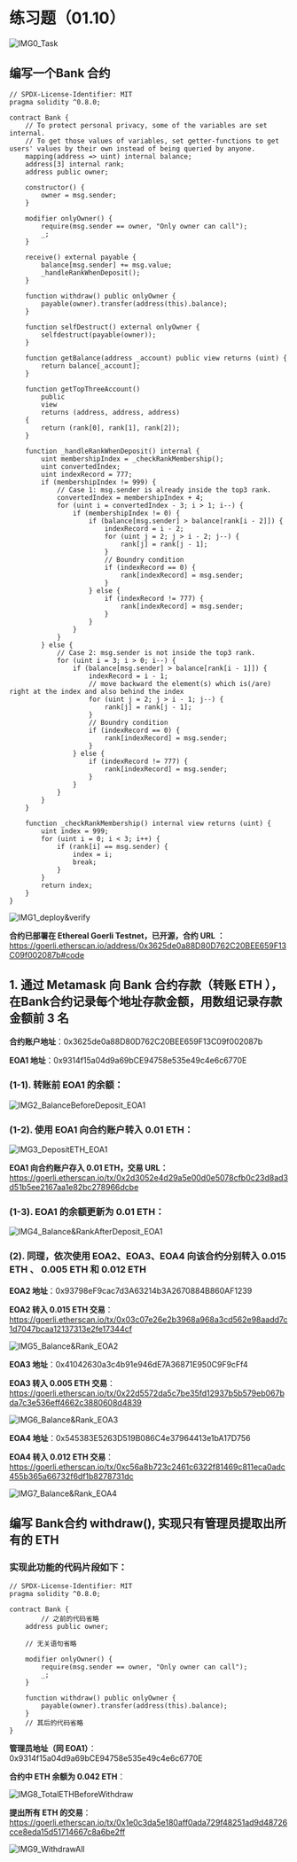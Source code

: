 # 练习题（01.10）

![IMG0_Task](./images/IMG0_Task.png)

## 编写⼀个Bank 合约

```solidity
// SPDX-License-Identifier: MIT
pragma solidity ^0.8.0;

contract Bank {
    // To protect personal privacy, some of the variables are set internal.
    // To get those values of variables, set getter-functions to get users' values by their own instead of being queried by anyone.
    mapping(address => uint) internal balance;
    address[3] internal rank;
    address public owner;

    constructor() {
        owner = msg.sender;
    }

    modifier onlyOwner() {
        require(msg.sender == owner, "Only owner can call");
        _;
    }

    receive() external payable {
        balance[msg.sender] += msg.value;
        _handleRankWhenDeposit();
    }

    function withdraw() public onlyOwner {
        payable(owner).transfer(address(this).balance);
    }

    function selfDestruct() external onlyOwner {
        selfdestruct(payable(owner));
    }

    function getBalance(address _account) public view returns (uint) {
        return balance[_account];
    }

    function getTopThreeAccount()
        public
        view
        returns (address, address, address)
    {
        return (rank[0], rank[1], rank[2]);
    }

    function _handleRankWhenDeposit() internal {
        uint membershipIndex = _checkRankMembership();
        uint convertedIndex;
        uint indexRecord = 777;
        if (membershipIndex != 999) {
            // Case 1: msg.sender is already inside the top3 rank.
            convertedIndex = membershipIndex + 4;
            for (uint i = convertedIndex - 3; i > 1; i--) {
                if (membershipIndex != 0) {
                    if (balance[msg.sender] > balance[rank[i - 2]]) {
                        indexRecord = i - 2;
                        for (uint j = 2; j > i - 2; j--) {
                            rank[j] = rank[j - 1];
                        }
                        // Boundry condition
                        if (indexRecord == 0) {
                            rank[indexRecord] = msg.sender;
                        }
                    } else {
                        if (indexRecord != 777) {
                            rank[indexRecord] = msg.sender;
                        }
                    }
                }
            }
        } else {
            // Case 2: msg.sender is not inside the top3 rank.
            for (uint i = 3; i > 0; i--) {
                if (balance[msg.sender] > balance[rank[i - 1]]) {
                    indexRecord = i - 1;
                    // move backward the element(s) which is(/are) right at the index and also behind the index
                    for (uint j = 2; j > i - 1; j--) {
                        rank[j] = rank[j - 1];
                    }
                    // Boundry condition
                    if (indexRecord == 0) {
                        rank[indexRecord] = msg.sender;
                    }
                } else {
                    if (indexRecord != 777) {
                        rank[indexRecord] = msg.sender;
                    }
                }
            }
        }
    }

    function _checkRankMembership() internal view returns (uint) {
        uint index = 999;
        for (uint i = 0; i < 3; i++) {
            if (rank[i] == msg.sender) {
                index = i;
                break;
            }
        }
        return index;
    }
}
```

![IMG1_deploy&verify](./images/IMG1_deploy&verify.png)

**合约已部署在 Ethereal Goerli Testnet，已开源，合约 URL ：**
https://goerli.etherscan.io/address/0x3625de0a88D80D762C20BEE659F13C09f002087b#code

## 1. 通过 Metamask 向 Bank 合约存款（转账 ETH ），在Bank合约记录每个地址存款⾦额，⽤数组记录存款⾦额前 3 名

**合约账户地址**：0x3625de0a88D80D762C20BEE659F13C09f002087b

**EOA1 地址**：0x9314f15a04d9a69bCE94758e535e49c4e6c6770E

### (1-1). 转账前 EOA1 的余额：

![IMG2_BalanceBeforeDeposit_EOA1](./images/IMG2_BalanceBeforeDeposit_EOA1.png)

### (1-2). 使用 EOA1 向合约账户转入 0.01 ETH：

![IMG3_DepositETH_EOA1](./images/IMG3_DepositETH_EOA1.png)

**EOA1 向合约账户存入 0.01 ETH，交易 URL：**
https://goerli.etherscan.io/tx/0x2d3052e4d29a5e00d0e5078cfb0c23d8ad3d51b5ee2167aa1e82bc278966dcbe

### (1-3). EOA1 的余额更新为 0.01 ETH：

![IMG4_Balance&RankAfterDeposit_EOA1](./images/IMG4_Balance&RankAfterDeposit_EOA1.png)

### (2). 同理，依次使用 EOA2、EOA3、EOA4 向该合约分别转入 0.015 ETH 、 0.005 ETH 和 0.012 ETH

**EOA2 地址**：0x93798eF9cac7d3A63214b3A2670884B860AF1239

**EOA2 转入 0.015 ETH 交易**：
https://goerli.etherscan.io/tx/0x03c07e26e2b3968a968a3cd562e98aadd7c1d7047bcaa12137313e2fe17344cf

![IMG5_Balance&Rank_EOA2](./images/IMG5_Balance&Rank_EOA2.png)

**EOA3 地址**：0x41042630a3c4b91e946dE7A36871E950C9F9cFf4

**EOA3 转入 0.005 ETH 交易**：
https://goerli.etherscan.io/tx/0x22d5572da5c7be35fd12937b5b579eb067bda7c3e536eff4662c3880608d4839

![IMG6_Balance&Rank_EOA3](./images/IMG6_Balance&Rank_EOA3.png)

**EOA4 地址**：0x545383E5263D519B086C4e37964413e1bA17D756

**EOA4 转入 0.012 ETH 交易**：
https://goerli.etherscan.io/tx/0xc56a8b723c2461c6322f81469c811eca0adc455b365a66732f6df1b8278731dc

![IMG7_Balance&Rank_EOA4](./images/IMG7_Balance&Rank_EOA4.png)

## 编写 Bank合约 withdraw(), 实现只有管理员提取出所有的 ETH

### 实现此功能的代码片段如下：

```
// SPDX-License-Identifier: MIT
pragma solidity ^0.8.0;

contract Bank {
		// 之前的代码省略
    address public owner;
    
    // 无关语句省略

    modifier onlyOwner() {
        require(msg.sender == owner, "Only owner can call");
        _;
    }

    function withdraw() public onlyOwner {
        payable(owner).transfer(address(this).balance);
    }
    // 其后的代码省略
}
```

**管理员地址（同 EOA1）**：0x9314f15a04d9a69bCE94758e535e49c4e6c6770E

**合约中 ETH 余额为 0.042 ETH**：

![IMG8_TotalETHBeforeWithdraw](./images/IMG8_TotalETHBeforeWithdraw.png)

**提出所有 ETH 的交易**：
https://goerli.etherscan.io/tx/0x1e0c3da5e180aff0ada729f48251ad9d48726cce8eda15d51714667c8a6be2ff

![IMG9_WithdrawAll](./images/IMG9_WithdrawAll.png)

